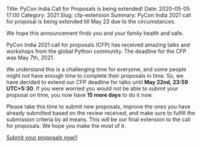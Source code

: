 Title: PyCon India Call for Proposals is being extended!
Date: 2020-05-05 17:00
Category: 2021
Slug: cfp-extension
Summary: PyCon India 2021 call for proposal is being extended till May 22 due to the circumstances.

We hope this announcement finds you and your family health and safe.

PyCon India 2021 call for proposals (CFP) has received amazing talks and workshops from the global Python community. The deadline for the CFP was May 7th, 2021.

We understand this is a challenging time for everyone, and some people might not have enough time to complete their proposals in time. So, we have decided to extend our CFP deadline for talks until **May 22nd, 23:59 UTC+5:30**. If you were worried you would not be able to submit your proposal on time, you now have **15 more days** to do it now.

Please take this time to submit new proposals, improve the ones you have already submitted based on the review received, and make sure to fulfill the submission criteria by all means. This will be our final extension to the call for proposals. We hope you make the most of it.

[Submit your proposals now!!](https://in.pycon.org/cfp/2021/proposals/)
